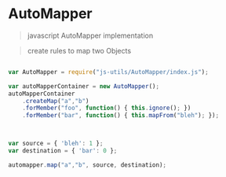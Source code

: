 
# AutoMapper

> javascript AutoMapper implementation 

> create rules to map two Objects


```javascript

var AutoMapper = require("js-utils/AutoMapper/index.js");

var autoMapperContainer = new AutoMapper();
autoMapperContainer
    .createMap("a","b")
    .forMember("foo", function() { this.ignore(); })
    .forMember("bar", function() { this.mapFrom("bleh"); });



var source = { 'bleh': 1 };
var destination = { 'bar': 0 };

automapper.map("a","b", source, destination);

 ```